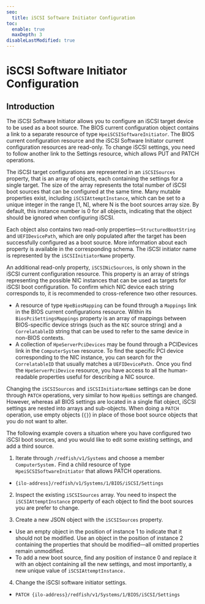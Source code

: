 ```yaml
---
seo:
  title: iSCSI Software Initiator Configuration
toc:
  enable: true
  maxDepth: 3
disableLastModified: true
---
```


# iSCSI Software Initiator Configuration

## Introduction
   The iSCSI Software Initiator allows you to configure an iSCSI target device to be used as a boot source. The BIOS current configuration object contains a link to a separate resource of type `HpeiSCSISoftwareInitiator`. The BIOS current configuration resource and the iSCSI Software Initiator current configuration resources are read-only. To change iSCSI settings, you need to follow another link to the Settings resource, which allows PUT and PATCH operations.

The iSCSI target configurations are represented in an `iSCSISources` property, that is an array of objects, each containing the settings for a single target. The size of the array represents the total number of iSCSI boot sources that can be configured at the same time. Many mutable properties exist, including `iSCSIAttemptInstance`, which can be set to a unique integer in the range [1, N], where N is the boot sources array size. By default, this instance number is 0 for all objects, indicating that the object should be ignored when configuring iSCSI.

Each object also contains two read-only properties—`StructuredBootString` and `UEFIDevicePath`, which are only populated after the target has been successfully configured as a boot source. More information about each property is available in the corresponding schema. The iSCSI initiator name is represented by the `iSCSIInitiatorName` property.

An additional read-only property, `iSCSINicSources`, is only shown in the iSCSI current configuration resource. This property is an array of strings representing the possible NIC instances that can be used as targets for iSCSI boot configuration. To confirm which NIC device each string corresponds to, it is recommended to cross-reference two other resources.

* A resource of type `HpeBiosMapping` can be found through a `Mappings` link in the BIOS current configurations resource. Within its `BiosPciSettingsMappings` property is an array of mappings between BIOS-specific device strings (such as the `NIC` source string) and a `CorrelatableID` string that can be used to refer to the same device in non-BIOS
contexts.
* A collection of `HpeServerPciDevices` may be found through a PCIDevices link in the `ComputerSystem` resource. To find the specific PCI device corresponding to the NIC instance, you can search for the `CorrelatableID` that usually matches a `UEFIDevicePath.` Once you find the `HpeServerPciDevice` resource, you have access to all the human-readable properties useful for describing a NIC source.

Changing the `iSCSISources` and `iSCSIInitiatorName` settings can be done through `PATCH` operations, very similar to how `HpeBios` settings are changed. However, whereas all BIOS settings are located in a single flat object, iSCSI settings are nested into arrays and sub-objects. When doing a `PATCH` operation, use empty objects (`{}`) in place of those boot source objects that you do not want to alter.

The following example covers a situation where you have configured two iSCSI boot sources, and you would like to edit some existing settings, and add a third source.

1. Iterate through `/redfish/v1/Systems` and choose a member `ComputerSystem.` Find a child resource of type `HpeiSCSISoftwareInitiator` that allows PATCH operations.

  * `{ilo-address}/redfish/v1/Systems/1/BIOS/iSCSI/Settings`

2. Inspect the existing `iSCSISources` array. You need to inspect the
`iSCSIAttemptInstance` property of each object to find the boot sources you are
prefer to change.

3. Create a new JSON object with the `iSCSISources` property.

  *  Use an empty object in the position of instance 1 to indicate that it should not be modified.
Use an object in the position of instance 2 containing the properties that should be
modified—all omitted properties remain unmodified.
  * To add a new boot source, find any position of instance 0 and replace it with an object
containing all the new settings, and most importantly, a new unique value of `iSCSIAttemptInstance.`

4. Change the iSCSI software initiator settings.

  * `PATCH {ilo-address}/redfish/v1/Systems/1/BIOS/iSCSI/Settings`
